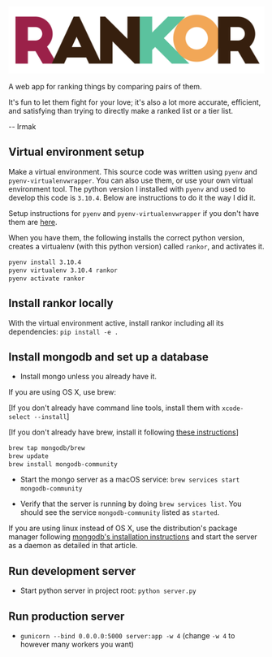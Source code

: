![RANKOR](https://raw.githubusercontent.com/frrmack/rankor/master/Rankor_logo_white.png)

A web app for ranking things by comparing pairs of them.

It's fun to let them fight for your love; it's also a lot more accurate, efficient, and satisfying than trying to directly make a ranked list or a tier list.


-- Irmak

## Virtual environment setup

Make a virtual environment. This source code was written using `pyenv` and `pyenv-virtualenvwrapper`. You can also use them, or use your own virtual environment tool. The python version I installed with `pyenv` and used to develop this code is `3.10.4`. Below are instructions to do it the way I did it.


Setup instructions for `pyenv` and `pyenv-virtualenvwrapper` if you don't have them are [here](https://gist.github.com/eliangcs/43a51f5c95dd9b848ddc). 


When you have them, the following installs the correct python version, creates a virtualenv (with this python version) called `rankor`, and activates it.


```
pyenv install 3.10.4
pyenv virtualenv 3.10.4 rankor
pyenv activate rankor
```

## Install rankor locally
With the virtual environment active, install rankor including all its dependencies:
`pip install -e .`


## Install mongodb and set up a database

- Install mongo unless you already have it.

If you are using OS X, use brew:

[If you don't already have command line tools, install them with `xcode-select --install`]

[If you don't already have brew, install it following [these instructions](https://brew.sh/#install)]
```
brew tap mongodb/brew
brew update
brew install mongodb-community
```

- Start the mongo server as a macOS service:
`brew services start mongodb-community`


- Verify that the server is running by doing `brew services list`. You should see the service `mongodb-community` listed as `started`. 


If you are using linux instead of OS X, use the distribution's package manager following [mongodb's installation instructions](https://www.mongodb.com/docs/manual/administration/install-on-linux/) and start the server as a daemon as detailed in that article.



## Run development server
- Start python server in project root: `python server.py`



## Run production server
- `gunicorn --bind 0.0.0.0:5000 server:app -w 4` (change `-w 4` to however many workers you want)

